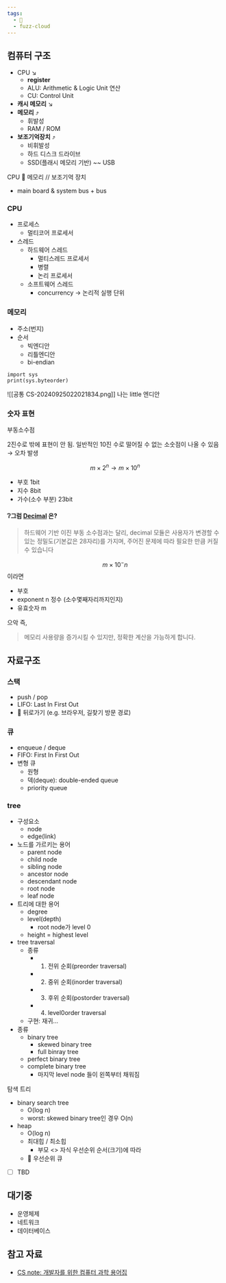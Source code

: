 ```yaml
---
tags:
  - 🌱
  - fuzz-cloud
---
```

## 컴퓨터 구조

- CPU ↘
	- **register**
	- ALU: Arithmetic & Logic Unit 연산
	- CU: Control Unit
- **캐시 메모리** ↘
- **메모리** ⤴
	- 휘발성
	- RAM / ROM
- **보조기억장치** ⤴
	- 비휘발성
	- 하드 디스크 드라이브
	- SSD(플래시 메모리 기반) ~~ USB

 CPU 👬 메모리 // 보조기억 장치

- main board & system bus + bus

### CPU

- 프로세스
	- 멀티코어 프로세서
- 스레드
	- 하드웨어 스레드
		- 멀티스레드 프로세서
		- 병렬
		- 논리 프로세서
	- 소프트웨어 스레드
		- concurrency → 논리적 실행 단위


### 메모리

- 주소(번지)
- 순서
	- 빅엔디안
	- 리틀엔디안
	- bi-endian

```
import sys
print(sys.byteorder)
```
![[공통 CS-20240925022021834.png]] 나는 little 엔디안
### 숫자 표현

부동소수점

2진수로 밖에 표현이 안 됨. 일반적인 10진 수로 떨어질 수 없는 소숫점이 나올 수 있음 → 오차 발생


$$ m \times 2^n \rightarrow m \times 10^n $$

- 부호 1bit
- 지수 8bit
- 가수(소수 부분) 23bit

#### ❔그럼 [Decimal](https://docs.python.org/ko/3/library/decimal.html) 은?

> 하드웨어 기반 이진 부동 소수점과는 달리, decimal 모듈은 사용자가 변경할 수 있는 정밀도(기본값은 28자리)를 가지며, 주어진 문제에 따라 필요한 만큼 커질 수 있습니다

$$ m \times 10^-n $$
이라면 
- 부호
- exponent n 정수 (소수몇째자리까지인지)
- 유효숫자 m

으악 즉, 

> 메모리 사용량을 증가시킬 수 있지만, 정확한 계산을 가능하게 합니다.




## 자료구조

### 스택

- push / pop
- LIFO: Last In First Out
- 🚐 뒤로가기 (e.g. 브라우저, 길찾기 방문 경로)

### 큐

- enqueue / deque
- FIFO: First In First Out
- 변형 큐
	- 원형
	- 덱(deque): double-ended queue
	- priority queue

### tree

- 구성요소
	- node
	- edge(link)
- 노드를 가르키는 용어
	- parent node
	- child node
	- sibling node
	- ancestor node
	- descendant node
	- root node
	- leaf node
- 트리에 대한 용어
	- degree
	- level(depth)
		- root node가 level 0
	- height = highest level
- tree traversal
	- 종류
		- 1. 전위 순회(preorder traversal)
		- 2. 중위 순회(inorder traversal)
		- 3. 후위 순회(postorder traversal)
		- 4. level0order traversal
	- 구현: 재귀…
- 종류
	- binary tree
		- skewed binary tree
		- full binray tree
	- perfect binary tree
	- complete binary tree
		- 마지막 level node 들이 왼쪽부터 채워짐

탐색 트리

- binary search tree
	- O(log n)
	- worst: skewed binary tree인 경우 O(n)
- heap
	- O(log n)
	- 최대힙 / 최소힙
		- 부모 <> 자식 우선순위 순서(크기)에 따라
	- 🚐 우선순위 큐

- [ ] TBD

## 대기중

- 운영체제
- 네트워크
- 데이터베이스

## 참고 자료

- [CS note: 개발자를 위한 컴퓨터 과학 용어집](https://csnote.net)
